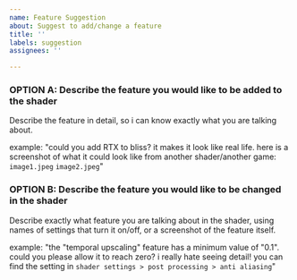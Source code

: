 ```yaml
---
name: Feature Suggestion
about: Suggest to add/change a feature
title: ''
labels: suggestion
assignees: ''

---
```


### OPTION A: Describe the feature you would like to be added to the shader
Describe the feature in detail, so i can know exactly what you are talking about.

example: "could you add RTX to bliss? it makes it look like real life. here is a screenshot of what it could look like from another shader/another game: `image1.jpeg` `image2.jpeg`"

### OPTION B: Describe the feature you would like to be changed in the shader
Describe exactly what feature you are talking about in the shader, using names of settings that turn it on/off, or a screenshot of the feature itself.

example: "the "temporal upscaling" feature has a minimum value of "0.1". could you please allow it to reach zero? i really hate seeing detail!
you can find the setting in `shader settings > post processing > anti aliasing`"
